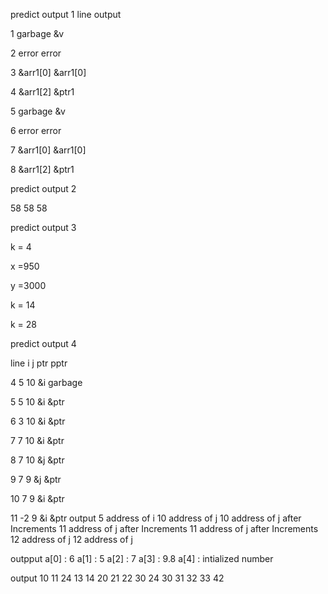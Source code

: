 predict output 1
line                 output

  1     garbage       &v

  2    error          error

  3    &arr1[0]       &arr1[0]

  4    &arr1[2]       &ptr1

  5    garbage        &v

  6    error          error

  7    &arr1[0]       &arr1[0]

  8    &arr1[2]       &ptr1

  predict output 2
  
  58  58  58
  
  predict output 3

  k = 4
  
  x =950
  
  y =3000
  
  k = 14
  
  k = 28
  
  predict output 4
  
line   i   j   ptr   pptr

4      5   10  &i    garbage

5      5   10  &i    &ptr

6      3   10  &i    &ptr

7      7   10  &i    &ptr

8      7   10  &j    &ptr

9      7    9  &j    &ptr

10     7    9  &i    &ptr

11    -2    9  &i    &ptr
 output 5 address of i 10 address of j 10 address of j after Increments 11 address of j after 
 Increments 11 address of j after Increments 12 address of j 12 address of j

 outpput  a[0] : 6 a[1] : 5 a[2] : 7 a[3] : 9.8 a[4] : intialized number

 output 10 11 24 13 14 20 21 22 30 24 30 31 32 33 42

  
